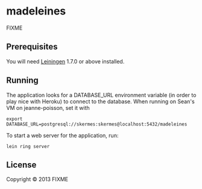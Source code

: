 # madeleines

FIXME

## Prerequisites

You will need [Leiningen][1] 1.7.0 or above installed.

[1]: https://github.com/technomancy/leiningen

## Running

The application looks for a DATABASE_URL environment variable (in order to
play nice with Heroku) to connect to the database.
When running on Sean's VM on jeanne-poisson, set it with

    export DATABASE_URL=postgresql://skermes:skermes@localhost:5432/madeleines

To start a web server for the application, run:

    lein ring server

## License

Copyright © 2013 FIXME
